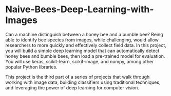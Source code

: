# Naive-Bees-Deep-Learning-with-Images

Can a machine distinguish between a honey bee and a bumble bee? Being able to identify bee species from images, while challenging, would allow researchers to more quickly and effectively collect field data. In this project, you will build a simple deep learning model that can automatically detect honey bees and bumble bees, then load a pre-trained model for evaluation. You will use keras, scikit-learn, scikit-image, and numpy, among other popular Python libraries.

This project is the third part of a series of projects that walk through working with image data, building classifiers using traditional techniques, and leveraging the power of deep learning for computer vision.
